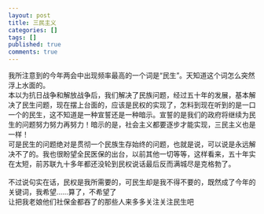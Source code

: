 ```yaml
---
layout: post
title: 三民主义
categories: []
tags: []
published: true
comments: true
---
```

<p><p>我所注意到的今年两会中出现频率最高的一个词是“民生”。天知道这个词怎么突然浮上水面的。<br />本以为抗日战争和解放战争后，我们解决了民族问题，经过五十年的发展，基本解决了民生问题，现在摆上台面的，应该是民权的实现了，怎料到现在听到的是一口一个的民生，这不知道是一种宣誓还是一种暗示。宣誓的是我们的政府将继续为民生的问题努力努力再努力！暗示的是，社会主义都要逐步才能实现，三民主义也是一样！<br />可是民生的问题绝对是贯彻一个民族生存始终的问题，也就是说，可以说是永远解决不了的。我也很盼望全民医保的出台，以前其他一切等等，这样看来，五十年实在太短，前苏联九十多年都还没轮到民权说话最后反而满城尽是克格勃了。<br /><br />不过说句实在话，民权是我所需要的，可民生却是我不得不要的，既然成了今年的关键词，我希望……算了，不希望了<br />让把我老娘他们社保金都吞了的那些人来多多关注关注民生吧</p></p>

